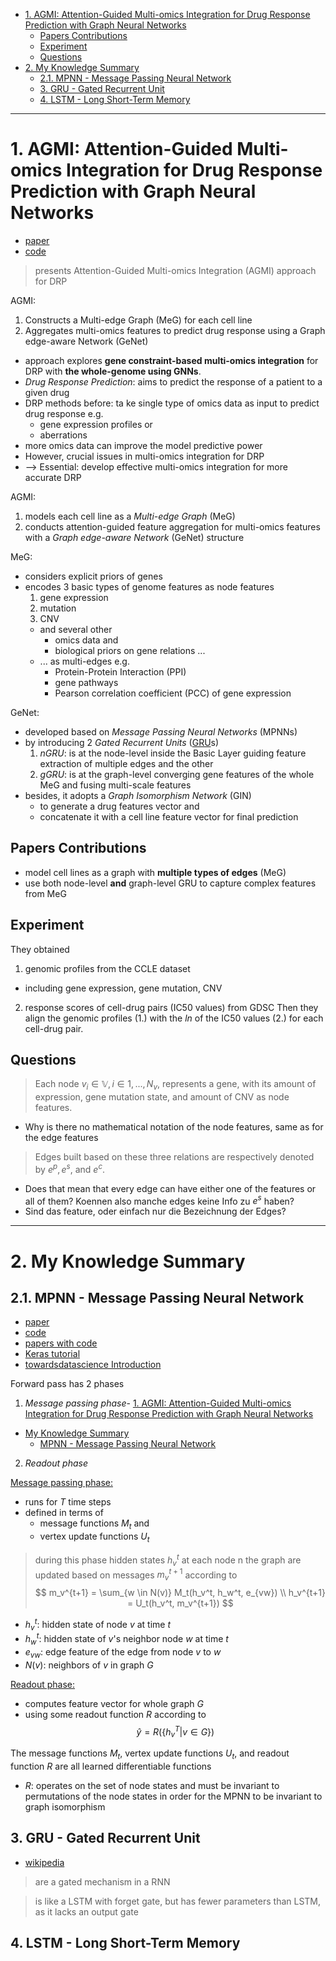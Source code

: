 - [1. AGMI: Attention-Guided Multi-omics Integration for Drug Response Prediction with Graph Neural Networks](#1-agmi-attention-guided-multi-omics-integration-for-drug-response-prediction-with-graph-neural-networks)
  - [Papers Contributions](#papers-contributions)
  - [Experiment](#experiment)
  - [Questions](#questions)
- [2. My Knowledge Summary](#2-my-knowledge-summary)
  - [2.1. MPNN - Message Passing Neural Network](#21-mpnn---message-passing-neural-network)
  - [3. GRU - Gated Recurrent Unit](#3-gru---gated-recurrent-unit)
  - [4. LSTM - Long Short-Term Memory](#4-lstm---long-short-term-memory)

---
# 1. AGMI: Attention-Guided Multi-omics Integration for Drug Response Prediction with Graph Neural Networks
- [paper](https://arxiv.org/pdf/2112.08366.pdf)
- [code](https://github.com/yivan-WYYGDSG/AGMI)

> presents Attention-Guided Multi-omics Integration (AGMI) approach for DRP

AGMI: 
1. Constructs a Multi-edge Graph (MeG) for each cell line
2. Aggregates multi-omics features to predict drug response using a Graph edge-aware Network (GeNet)

- approach explores __gene constraint-based multi-omics integration__ for DRP with __the whole-genome using GNNs__.
- _Drug Response Prediction_: aims to predict the response of a patient to a given drug
- DRP methods before: ta ke single type of omics data as input to predict drug response e.g. 
  - gene expression profiles or 
  - aberrations
- more omics data can improve the model predictive power
- However, crucial issues in multi-omics integration for DRP
- --> Essential: develop effective multi-omics integration for more accurate DRP

AGMI: 
1. models each cell line as a _Multi-edge Graph_ (MeG)
2. conducts attention-guided feature aggregation for multi-omics features with a _Graph edge-aware Network_ (GeNet) structure

MeG: 
- considers explicit priors of genes 
- encodes 3 basic types of genome features as node features
  1. gene expression
  2. mutation
  3. CNV
  - and several other 
    - omics data and
    - biological priors on gene relations ...
  - ... as multi-edges e.g. 
    - Protein-Protein Interaction (PPI)
    - gene pathways
    - Pearson correlation coefficient (PCC) of gene expression

GeNet:
- developed based on _Message Passing Neural Networks_ (MPNNs)
- by introducing 2 _Gated Recurrent Units_ ([GRU](https://en.wikipedia.org/wiki/Gated_recurrent_unit)s)
  1. _nGRU_: is at the node-level inside the Basic Layer guiding feature extraction of multiple edges and the other 
  2. _gGRU_: is at the graph-level converging gene features of the whole MeG and fusing multi-scale features
- besides, it adopts a _Graph Isomorphism Network_ (GIN)
  - to generate a drug features vector and 
  - concatenate it with a cell line feature vector for final prediction

## Papers Contributions
- model cell lines as a graph with __multiple types of edges__ (MeG)
- use both node-level __and__ graph-level GRU to capture complex features from MeG

## Experiment
They obtained
1. genomic profiles from the CCLE dataset 
  - including gene expression, gene mutation, CNV
2. response scores of cell-drug pairs (IC50 values) from GDSC 
Then they align the genomic profiles (1.) with the $ln$ of the IC50 values (2.) for each cell-drug pair.

## Questions

> Each node $v_i \in \mathbb{V}, i \in {1, ..., N_v}$, represents a gene, with its amount of expression, gene mutation state, and amount of CNV as node features.
- Why is there no mathematical notation of the node features, same as for the edge features

> Edges built based on these three relations are respectively denoted by $e^p, e^s$, and $e^c$.
- Does that mean that every edge can have either one of the features or all of them? Koennen also manche edges keine Info zu $e^s$ haben?
- Sind das feature, oder einfach nur die Bezeichnung der Edges? 




---
# 2. My Knowledge Summary
## 2.1. MPNN - Message Passing Neural Network
- [paper](https://arxiv.org/pdf/1704.01212v2.pdf)
- [code](https://github.com/brain-research/mpnn)
- [papers with code](https://paperswithcode.com/method/mpnn)
- [Keras tutorial](https://keras.io/examples/graph/mpnn-molecular-graphs/)
- [towardsdatascience Introduction](https://towardsdatascience.com/introduction-to-message-passing-neural-networks-e670dc103a87)

Forward pass has 2 phases
1. _Message passing phase_- [1. AGMI: Attention-Guided Multi-omics Integration for Drug Response Prediction with Graph Neural Networks](#1-agmi-attention-guided-multi-omics-integration-for-drug-response-prediction-with-graph-neural-networks)
- [My Knowledge Summary](#my-knowledge-summary)
  - [MPNN - Message Passing Neural Network](#mpnn---message-passing-neural-network)
2. _Readout phase_

<ins>Message passing phase:</ins> 
- runs for $T$ time steps 
- defined in terms of 
  - message functions $M_t$ and 
  - vertex update functions $U_t$
> during this phase hidden states $h_v^t$ at each node n the graph are updated based on messages $m_v^{t+1}$ according to
$$
m_v^{t+1} = \sum_{w \in N(v)} M_t(h_v^t, h_w^t, e_{vw}) \\
h_v^{t+1} = U_t(h_v^t, m_v^{t+1})
$$

- $h_v^t$: hidden state of node $v$ at time $t$ 
- $h_w^t$: hidden state of $v$'s neighbor node $w$ at time $t$ 
- $e_{vw}$: edge feature of the edge from node $v$ to $w$
- $N(v)$: neighbors of $v$ in graph $G$ 

<ins>Readout phase:</ins>
- computes feature vector for whole graph $G$ 
- using some readout function $R$ according to 
$$
\hat{y} = R(\{ h_v^T | v \in G \})
$$

The message functions $M_t$, vertex update functions $U_t$, and readout function $R$ are all learned differentiable functions

- $R$: operates on the set of node states and must be invariant to permutations of the node states in order for the MPNN to be invariant to graph isomorphism

## 3. GRU - Gated Recurrent Unit
- [wikipedia](https://en.wikipedia.org/wiki/Gated_recurrent_unit)
  
> are a gated mechanism in a RNN

> is like a LSTM with forget gate,  but has fewer parameters than LSTM, as it lacks an output gate

## 4. LSTM - Long Short-Term Memory